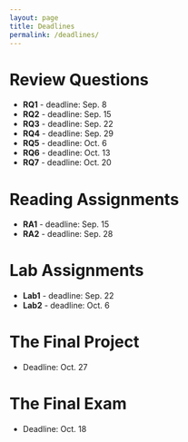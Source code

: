 ```yaml
---
layout: page
title: Deadlines
permalink: /deadlines/
---
```


# Review Questions
* **RQ1** - deadline: Sep. 8
* **RQ2** - deadline: Sep. 15
* **RQ3** - deadline: Sep. 22
* **RQ4** - deadline: Sep. 29
* **RQ5** - deadline: Oct. 6
* **RQ6** - deadline: Oct. 13
* **RQ7** - deadline: Oct. 20

# Reading Assignments
* **RA1** - deadline: Sep. 15
* **RA2** - deadline: Sep. 28

# Lab Assignments
* **Lab1** - deadline: Sep. 22
* **Lab2** - deadline: Oct. 6

# The Final Project
* Deadline: Oct. 27

# The Final Exam
* Deadline: Oct. 18
